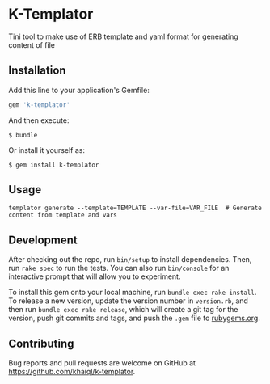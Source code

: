 # K-Templator

Tini tool to make use of ERB template and yaml format for generating content of file

## Installation

Add this line to your application's Gemfile:

```ruby
gem 'k-templator'
```

And then execute:

    $ bundle

Or install it yourself as:

    $ gem install k-templator

## Usage

`templator generate --template=TEMPLATE --var-file=VAR_FILE  # Generate content from template and vars`

## Development

After checking out the repo, run `bin/setup` to install dependencies. Then, run `rake spec` to run the tests. You can also run `bin/console` for an interactive prompt that will allow you to experiment.

To install this gem onto your local machine, run `bundle exec rake install`. To release a new version, update the version number in `version.rb`, and then run `bundle exec rake release`, which will create a git tag for the version, push git commits and tags, and push the `.gem` file to [rubygems.org](https://rubygems.org).

## Contributing

Bug reports and pull requests are welcome on GitHub at https://github.com/khaiql/k-templator.

